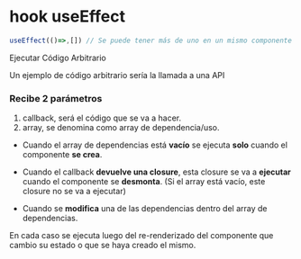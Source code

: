 # hook useEffect

```js
useEffect(()=>,[]) // Se puede tener más de uno en un mismo componente
```

Ejecutar Código Arbitrario

Un ejemplo de código arbitrario sería la llamada a una API

### Recibe 2 parámetros

1. callback, será el código que se va a hacer.
2. array, se denomina como array de dependencia/uso.

-   Cuando el array de dependencias está **vacío** se ejecuta **solo** cuando el componente **se crea**.

-   Cuando el callback **devuelve una closure**, esta closure se va a **ejecutar** cuando el componente se **desmonta**. (Si el array está vacío, este closure no se va a ejecutar)

-   Cuando se **modifica** una de las dependencias dentro del array de dependencias.

En cada caso se ejecuta luego del re-renderizado del componente que cambio su estado o que se haya creado el mismo.
